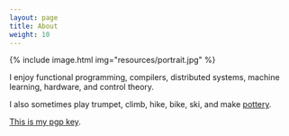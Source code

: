 ```yaml
---
layout: page
title: About
weight: 10
---
```


{% include image.html img="resources/portrait.jpg" %}

I enjoy functional programming, compilers, distributed systems, machine learning, hardware, and control theory.

I also sometimes play trumpet, climb, hike, bike, ski, and make [pottery](pottery).

[This is my pgp key](tobinyehle@gmail.com.gpg).

